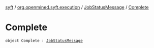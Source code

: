 [syft](../../index.md) / [org.openmined.syft.execution](../index.md) / [JobStatusMessage](index.md) / [Complete](./-complete.md)

# Complete

`object Complete : `[`JobStatusMessage`](index.md)